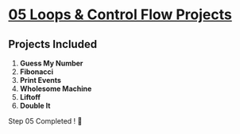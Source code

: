 # **[05 Loops & Control Flow Projects](https://colab.research.google.com/drive/1INU4S0wUESi0v8sBaaeM2PuYYT-Ah5mU?usp=sharing)**


## **Projects Included**
1. **Guess My Number**  
2. **Fibonacci**  
3. **Print Events**  
4. **Wholesome Machine**  
5. **Liftoff**  
6. **Double It**  


Step 05 Completed ! 🚀

